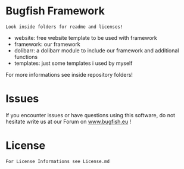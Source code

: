# Bugfish Framework
	Look inside folders for readme and licenses!
	
- website: free website template to be used with framework
- framework: our framework
- dolibarr: a dolibarr module to include our framework and additional functions
- templates: just some templates i used by myself


For more informations see inside repository folders!

# Issues
If you encounter issues or have questions using this software, do not hesitate write us at our Forum on www.bugfish.eu !

# License
	For License Informations see License.md
